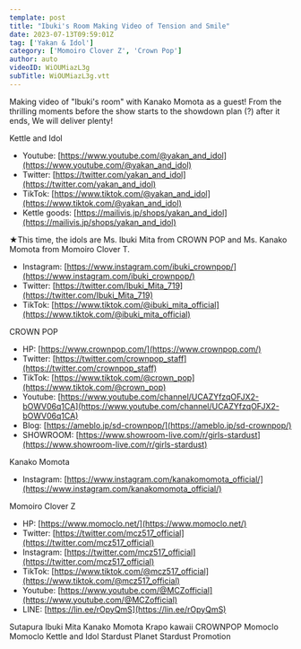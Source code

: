 ```yaml
---
template: post
title: "Ibuki's Room Making Video of Tension and Smile"
date: 2023-07-13T09:59:01Z
tag: ['Yakan & Idol']
category: ['Momoiro Clover Z', 'Crown Pop']
author: auto 
videoID: WiOUMiazL3g
subTitle: WiOUMiazL3g.vtt
---
```

Making video of "Ibuki's room" with Kanako Momota as a guest! From the thrilling moments before the show starts to the showdown plan (?) after it ends, We will deliver plenty!


Kettle and Idol

- Youtube: [https://www.youtube.com/@yakan_and_idol](https://www.youtube.com/@yakan_and_idol)
- Twitter: [https://twitter.com/yakan_and_idol](https://twitter.com/yakan_and_idol)
- TikTok: [https://www.tiktok.com/@yakan_and_idol](https://www.tiktok.com/@yakan_and_idol)
- Kettle goods: [https://mailivis.jp/shops/yakan_and_idol](https://mailivis.jp/shops/yakan_and_idol)

★This time, the idols are Ms. Ibuki Mita from CROWN POP and Ms. Kanako Momota from Momoiro Clover T.

- Instagram: [https://www.instagram.com/ibuki_crownpop/](https://www.instagram.com/ibuki_crownpop/)
- Twitter: [https://twitter.com/Ibuki_Mita_719](https://twitter.com/Ibuki_Mita_719)
- TikTok: [https://www.tiktok.com/@ibuki_mita_official](https://www.tiktok.com/@ibuki_mita_official)

CROWN POP

- HP: [https://www.crownpop.com/](https://www.crownpop.com/)
- Twitter: [https://twitter.com/crownpop_staff](https://twitter.com/crownpop_staff)
- TikTok: [https://www.tiktok.com/@crown_pop](https://www.tiktok.com/@crown_pop)
- Youtube: [https://www.youtube.com/channel/UCAZYfzqOFJX2-bOWV06q1CA](https://www.youtube.com/channel/UCAZYfzqOFJX2-bOWV06q1CA)
- Blog: [https://ameblo.jp/sd-crownpop/](https://ameblo.jp/sd-crownpop/)
- SHOWROOM: [https://www.showroom-live.com/r/girls-stardust](https://www.showroom-live.com/r/girls-stardust)

Kanako Momota

- Instagram: [https://www.instagram.com/kanakomomota_official/](https://www.instagram.com/kanakomomota_official/)

Momoiro Clover Z

- HP: [https://www.momoclo.net/](https://www.momoclo.net/)
- Twitter: [https://twitter.com/mcz517_official](https://twitter.com/mcz517_official)
- Instagram: [https://twitter.com/mcz517_official](https://twitter.com/mcz517_official)
- TikTok: [https://www.tiktok.com/@mcz517_official](https://www.tiktok.com/@mcz517_official)
- Youtube: [https://www.youtube.com/@MCZofficial](https://www.youtube.com/@MCZofficial)
- LINE: [https://lin.ee/rOpyQmS](https://lin.ee/rOpyQmS)

Sutapura Ibuki Mita Kanako Momota Krapo kawaii CROWNPOP Momoclo Momoclo Kettle and Idol Stardust Planet Stardust Promotion
